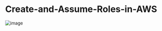 # Create-and-Assume-Roles-in-AWS

![image](https://user-images.githubusercontent.com/88247287/168406735-d0511fff-51a6-40e2-af66-72508ab4f90a.png)



